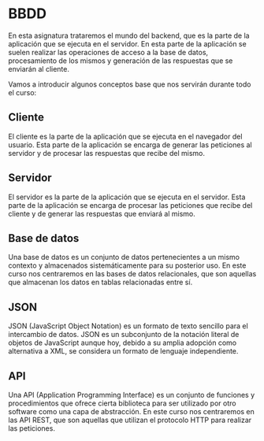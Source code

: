 # BBDD
En esta asignatura trataremos el mundo del backend, que es la parte de la aplicación que se ejecuta en el servidor. En esta parte de la aplicación se suelen realizar las operaciones de acceso a la base de datos, procesamiento de los mismos y generación de las respuestas que se enviarán al cliente.

Vamos a introducir algunos conceptos base que nos servirán durante todo el curso:

## Cliente
El cliente es la parte de la aplicación que se ejecuta en el navegador del usuario. Esta parte de la aplicación se encarga de generar las peticiones al servidor y de procesar las respuestas que recibe del mismo.

## Servidor
El servidor es la parte de la aplicación que se ejecuta en el servidor. Esta parte de la aplicación se encarga de procesar las peticiones que recibe del cliente y de generar las respuestas que enviará al mismo.

## Base de datos
Una base de datos es un conjunto de datos pertenecientes a un mismo contexto y almacenados sistemáticamente para su posterior uso. En este curso nos centraremos en las bases de datos relacionales, que son aquellas que almacenan los datos en tablas relacionadas entre sí.

## JSON
JSON (JavaScript Object Notation) es un formato de texto sencillo para el intercambio de datos. JSON es un subconjunto de la notación literal de objetos de JavaScript aunque hoy, debido a su amplia adopción como alternativa a XML, se considera un formato de lenguaje independiente.

## API
Una API (Application Programming Interface) es un conjunto de funciones y procedimientos que ofrece cierta biblioteca para ser utilizado por otro software como una capa de abstracción. En este curso nos centraremos en las API REST, que son aquellas que utilizan el protocolo HTTP para realizar las peticiones.